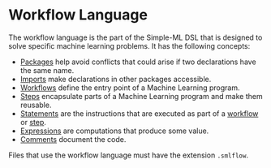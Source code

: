 # Workflow Language

The workflow language is the part of the Simple-ML DSL that is designed to solve specific machine learning problems. It has the following concepts:

* [Packages][packages] help avoid conflicts that could arise if two declarations have the same name.
* [Imports][imports] make declarations in other packages accessible.
* [Workflows][workflows] define the entry point of a Machine Learning program.
* [Steps][steps] encapsulate parts of a Machine Learning program and make them reusable.
* [Statements][statements] are the instructions that are executed as part of a [workflow][workflows] or [step][steps].
* [Expressions][expressions] are computations that produce some value.
* [Comments][comments] document the code.

Files that use the workflow language must have the extension `.smlflow`.

[packages]: ./packages.md
[imports]: ../common/imports.md
[workflows]: ./workflows.md
[steps]: ./steps.md
[statements]: ./statements.md
[expressions]: ./expressions.md
[comments]: ../common/comments.md
